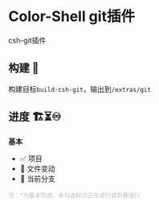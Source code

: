 # Color-Shell git插件

csh-git插件

## 构建 🔨

构建目标`build-csh-git`，输出到`/extras/git`

## 进度 🏗️⏳♾️

**基本**

- ✅ 项目
- 🔲 文件变动
- 🔲 当前分支

<small style="color:rgba(128,128,128,0.5)">注：*为基本完成，未勾选标识正在进行或将要进行</small>
